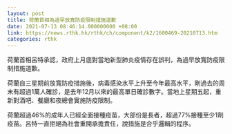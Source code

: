 ```yaml
---
layout: post
title: 荷蘭首相為過早放寬防疫限制措施道歉
date: 2021-07-13 08:46:14.000000000 +08:00
link: https://news.rthk.hk/rthk/ch/component/k2/1600469-20210713.htm
categories: rthk
---
```


荷蘭首相呂特承認，政府上月底對當地新型肺炎疫情存在誤判，為過早放寬防疫限制措施道歉。

荷蘭自三星期前放寬防疫措施後，病毒感染水平上升至今年最高水平，剛過去的周末有超過1萬人確診，是去年12月以來的最高單日確診數字。當地上星期五起，重新對酒吧、餐廳和夜總會實施防疫限制。

荷蘭超過46%的成年人已經全面接種疫苗，大部份是長者，超過77%接種至少1劑疫苗。呂特一直拒絕為社會重開承擔責任，說措施是合乎邏輯的程序。
